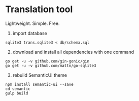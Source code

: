# Translation tool

Lightweight. Simple. Free.

1) import database

```
sqlite3 trans.sqlite3 < db/schema.sql
```

2) download and install all dependencies with one command

```
go get -u -v github.com/gin-gonic/gin
go get -u -v github.com/mattn/go-sqlite3

```

3) rebuild SemanticUI theme

```
npm install semantic-ui --save
cd semantic
gulp build
```
